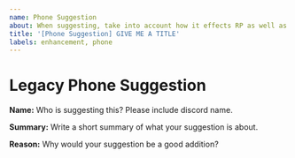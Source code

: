 ```yaml
---
name: Phone Suggestion
about: When suggesting, take into account how it effects RP as well as the economy, if it would work on the phone, and be as detailed as possible.
title: '[Phone Suggestion] GIVE ME A TITLE'
labels: enhancement, phone
---
```


# Legacy Phone Suggestion
**Name:**
Who is suggesting this? Please include discord name.

**Summary:**
Write a short summary of what your suggestion is about.

**Reason:**
Why would your suggestion be a good addition?
